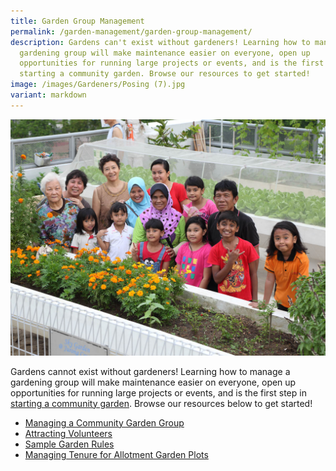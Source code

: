 ```yaml
---
title: Garden Group Management
permalink: /garden-management/garden-group-management/
description: Gardens can't exist without gardeners! Learning how to manage a
  gardening group will make maintenance easier on everyone, open up
  opportunities for running large projects or events, and is the first step in
  starting a community garden. Browse our resources to get started!
image: /images/Gardeners/Posing (7).jpg
variant: markdown
---
```

<img title="Community Gardeners posing next to a planter bed. Photo by NParks." src="/images/Gardeners/Posing%20(7).jpg">
<p>Gardens cannot exist without gardeners! Learning how to manage a gardening group will make maintenance easier on everyone, open up opportunities for running large projects or events, and is the first step in <a href="/get-involved/community-gardens/">starting a community garden</a>.  Browse our resources below to get started!</p>
<ul>
	<li><a href="/page-index/garden-group-management/managing-a-community-garden-group/">Managing a Community Garden Group</a></li>
	<li><a href="/page-index/garden-group-management/attracting-volunteers/">Attracting Volunteers</a></li>
	<li><a href="/page-index/garden-group-management/sample-garden-rules/">Sample Garden Rules</a></li>
	<li><a href="">Managing Tenure for Allotment Garden Plots</a></li>
	</ul>